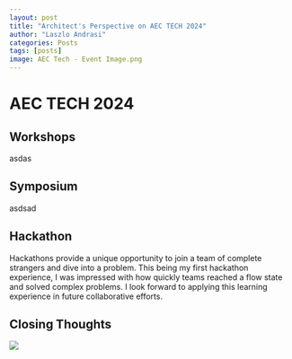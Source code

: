 ```yaml
---
layout: post
title: "Architect's Perspective on AEC TECH 2024"
author: "Laszlo Andrasi"
categories: Posts
tags: [posts]
image: AEC Tech - Event Image.png
---
```


# AEC TECH 2024



## 

## Workshops

asdas

## Symposium

asdsad


## Hackathon

Hackathons provide a unique opportunity to join a team of complete strangers and dive into a problem. This being my first hackathon experience, I was impressed with how quickly teams reached a flow state and solved complex problems. I look forward to applying this learning experience in future collaborative efforts.

## Closing Thoughts

<img src="https://laz-ap.github.io/thoughts/assets/img/PW_AEC Symposium.jpg">
